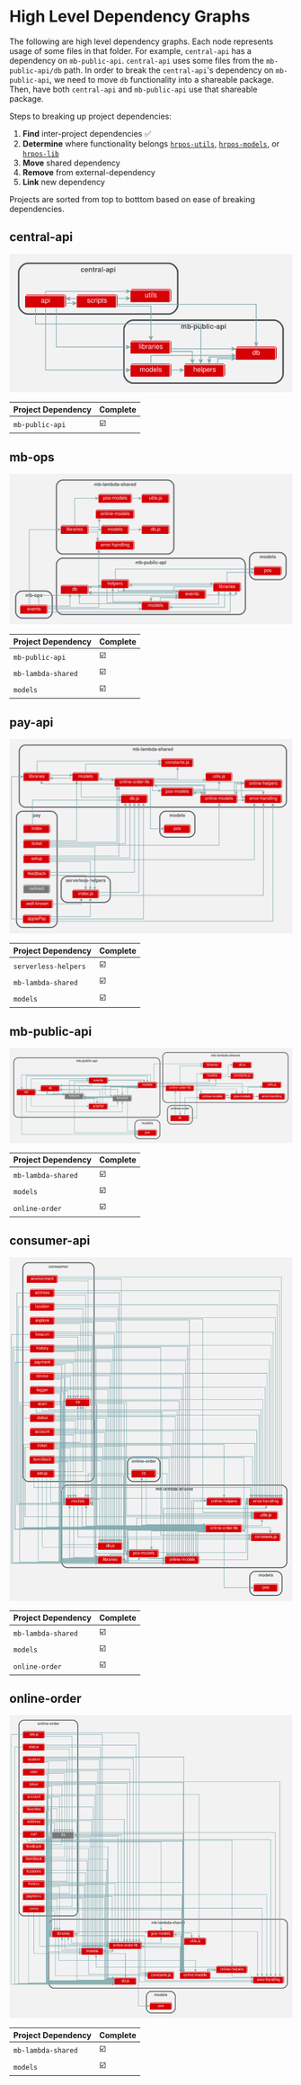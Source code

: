 # High Level Dependency Graphs

The following are high level dependency graphs. Each node represents usage of some files in that folder. For example, `central-api` has a dependency on `mb-public-api`. `central-api` uses some files from the `mb-public-api/db` path. In order to break the `central-api`'s dependency on `mb-public-api`, we need to move `db` functionality into a shareable package. Then, have both `central-api` and `mb-public-api` use that shareable package. 


Steps to breaking up project dependencies:

1. **Find** inter-project dependencies :white_check_mark:
3. **Determine** where functionality belongs [`hrpos-utils`](../hrpos-util.md), [`hrpos-models`](../hrpos-models.md), or [`hrpos-lib`](../hrpos-lib.md)
3. **Move** shared dependency
4. **Remove** from external-dependency 
5. **Link** new dependency

Projects are sorted from top to botttom based on ease of breaking dependencies.

## central-api
![Alt text](./central-api/high-level-dependency-graph.svg)

| Project Dependency  | Complete |
| ------------- | ------------- |
| `mb-public-api`  | :ballot_box_with_check:  |


## mb-ops
![Alt text](./mb-ops/high-level-dependency-graph.svg)

| Project Dependency  | Complete |
| ------------- | ------------- |
| `mb-public-api`  | :ballot_box_with_check:  |
| `mb-lambda-shared`  | :ballot_box_with_check:  |
| `models`  | :ballot_box_with_check:  |


## pay-api
![Alt text](./pay-api/high-level-dependency-graph.svg)

| Project Dependency  | Complete |
| ------------- | ------------- |
| `serverless-helpers`  | :ballot_box_with_check:  |
| `mb-lambda-shared`  | :ballot_box_with_check:  |
| `models`  | :ballot_box_with_check:  |

## mb-public-api
![Alt text](./mb-public-api/high-level-dependency-graph.svg)

| Project Dependency  | Complete |
| ------------- | ------------- |
| `mb-lambda-shared`  | :ballot_box_with_check:  |
| `models`  | :ballot_box_with_check:  |
| `online-order`  | :ballot_box_with_check:  |


## consumer-api
![Alt text](./consumer-api/high-level-dependency-graph.svg)


| Project Dependency  | Complete |
| ------------- | ------------- |
| `mb-lambda-shared`  | :ballot_box_with_check:  |
| `models`  | :ballot_box_with_check:  |
| `online-order`  | :ballot_box_with_check:  |

## online-order
![Alt text](./online-order/high-level-dependency-graph.svg)


| Project Dependency  | Complete |
| ------------- | ------------- |
| `mb-lambda-shared`  | :ballot_box_with_check:  |
| `models`  | :ballot_box_with_check:  |
